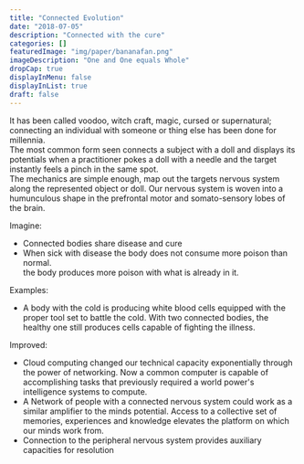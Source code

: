 ```yaml
---
title: "Connected Evolution"
date: "2018-07-05"
description: "Connected with the cure"
categories: []
featuredImage: "img/paper/bananafan.png"
imageDescription: "One and One equals Whole"
dropCap: true
displayInMenu: false
displayInList: true
draft: false
---
```


It has been called voodoo, witch craft, magic, cursed or supernatural; connecting an individual with someone or thing else has been done for millennia.  
The most common form seen connects a subject with a doll and displays its potentials when a practitioner pokes a doll with a needle and the target instantly feels a pinch in the same spot.  
The mechanics are simple enough, map out the targets nervous system along the represented object or doll. Our nervous system is woven into a humunculous shape in the prefrontal motor and somato-sensory lobes of the brain.  

Imagine:  
- Connected bodies share disease and cure  
- When sick with disease the body does not consume more poison than normal.  
    the body produces more poison with what is already in it.

Examples:  
- A body with the cold is producing white blood cells equipped with the proper tool set to battle the cold.  With two connected bodies, the healthy one still produces cells capable of fighting the illness.  

Improved:  
- Cloud computing changed our technical capacity exponentially through the power of networking.  Now a common computer is capable of accomplishing tasks that previously required a world power's intelligence systems to compute.  
- A Network of people with a connected nervous system could work as a similar amplifier to the minds potential.  Access to a collective set of memories, experiences and knowledge elevates the platform on which our minds work from.  
- Connection to the peripheral nervous system provides auxiliary capacities for resolution